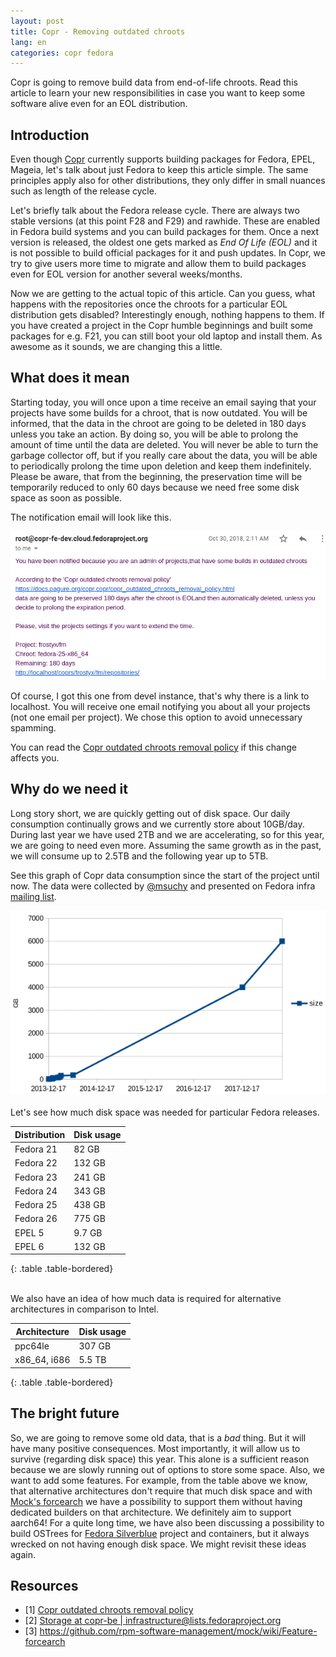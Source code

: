 ```yaml
---
layout: post
title: Copr - Removing outdated chroots
lang: en
categories: copr fedora
---
```


Copr is going to remove build data from end-of-life chroots. Read this article to learn your new responsibilities in case you want to keep some software alive even for an EOL distribution.


## Introduction

Even though [Copr](https://copr.fedorainfracloud.org/) currently supports building packages for Fedora, EPEL, Mageia, let's talk about just Fedora to keep this article simple. The same principles apply also for other distributions, they only differ in small nuances such as length of the release cycle.

Let's briefly talk about the Fedora release cycle. There are always two stable versions (at this point F28 and F29) and rawhide. These are enabled in Fedora build systems and you can build packages for them. Once a next version is released, the oldest one gets marked as _End Of Life (EOL)_ and it is not possible to build official packages for it and push updates. In Copr, we try to give users more time to migrate and allow them to build packages even for EOL version for another several weeks/months.

Now we are getting to the actual topic of this article. Can you guess, what happens with the repositories once the chroots for a particular EOL distribution gets disabled? Interestingly enough, nothing happens to them. If you have created a project in the Copr humble beginnings and built some packages for e.g. F21, you can still boot your old laptop and install them. As awesome as it sounds, we are changing this a little.


## What does it mean

Starting today, you will once upon a time receive an email saying that your projects have some builds for a chroot, that is now outdated. You will be informed, that the data in the chroot are going to be deleted in 180 days unless you take an action. By doing so, you will be able to prolong the amount of time until the data are deleted. You will never be able to turn the garbage collector off, but if you really care about the data, you will be able to periodically prolong the time upon deletion and keep them indefinitely. Please be aware, that from the beginning, the preservation time will be temporarily reduced to only 60 days because we need free some disk space as soon as possible.

The notification email will look like this.

<div class="text-center img">
  <a href="/files/img/upcoming-deletion-of-outdated-chroots.png">
    <img src="/files/img/upcoming-deletion-of-outdated-chroots-crop.png" alt="" />
  </a>
</div>

Of course, I got this one from devel instance, that's why there is a link to localhost. You will receive one email notifying you about all your projects (not one email per project). We chose this option to avoid unnecessary spamming.

You can read the [Copr outdated chroots removal policy](https://docs.pagure.org/copr.copr/copr_outdated_chroots_removal_policy.html) if this change affects you.


## Why do we need it

Long story short, we are quickly getting out of disk space. Our daily consumption continually grows and we currently store about 10GB/day. During last year we have used 2TB and we are accelerating, so for this year, we are going to need even more. Assuming the same growth as in the past, we will consume up to 2.5TB and the following year up to 5TB.

See this graph of Copr data consumption since the start of the project until now. The data were collected by [@msuchy](https://github.com/xsuchy) and presented on Fedora infra [mailing list](https://lists.fedoraproject.org/archives/list/infrastructure@lists.fedoraproject.org/thread/V5NNMXNKS4KD7DPGALR5XFDN6SYJZNML/#4TPN77UWDPTKLMJLY4EM4PYXCKMQD3IU).

<div class="text-center img">
  <a href="/files/img/copr-storage.png">
    <img src="/files/img/copr-storage-crop.png" alt="" />
  </a>
</div>

<br>
Let's see how much disk space was needed for particular Fedora releases.

| Distribution | Disk usage |
|--------------|------------|
| Fedora 21    | 82 GB      |
| Fedora 22    | 132 GB     |
| Fedora 23    | 241 GB     |
| Fedora 24    | 343 GB     |
| Fedora 25    | 438 GB     |
| Fedora 26    | 775 GB     |
| EPEL 5       | 9.7 GB     |
| EPEL 6       | 132 GB     |
{: .table .table-bordered}


<br>
We also have an idea of how much data is required for alternative architectures in comparison to Intel.

| Architecture   | Disk usage |
|----------------|------------|
| ppc64le        | 307 GB     |
| x86_64, i686   | 5.5 TB     |
{: .table .table-bordered}


## The bright future

So, we are going to remove some old data, that is a _bad_ thing. But it will have many positive consequences. Most importantly, it will allow us to survive (regarding disk space) this year. This alone is a sufficient reason because we are slowly running out of options to store some space. Also, we want to add some features. For example, from the table above we know, that alternative architectures don't require that much disk space and with [Mock's forcearch](https://github.com/rpm-software-management/mock/wiki/Feature-forcearch) we have a possibility to support them without having dedicated builders on that architecture. We definitely aim to support aarch64! For a quite long time, we have also been discussing a possibility to build OSTrees for [Fedora Silverblue](https://silverblue.fedoraproject.org/) project and containers, but it always wrecked on not having enough disk space. We might revisit these ideas again.


## Resources

- [1] [Copr outdated chroots removal policy](https://docs.pagure.org/copr.copr/copr_outdated_chroots_removal_policy.html)
- [2] [Storage at copr-be \| infrastructure@lists.fedoraproject.org](https://lists.fedoraproject.org/archives/list/infrastructure@lists.fedoraproject.org/thread/V5NNMXNKS4KD7DPGALR5XFDN6SYJZNML/#4TPN77UWDPTKLMJLY4EM4PYXCKMQD3IU)
- [3] <https://github.com/rpm-software-management/mock/wiki/Feature-forcearch>
